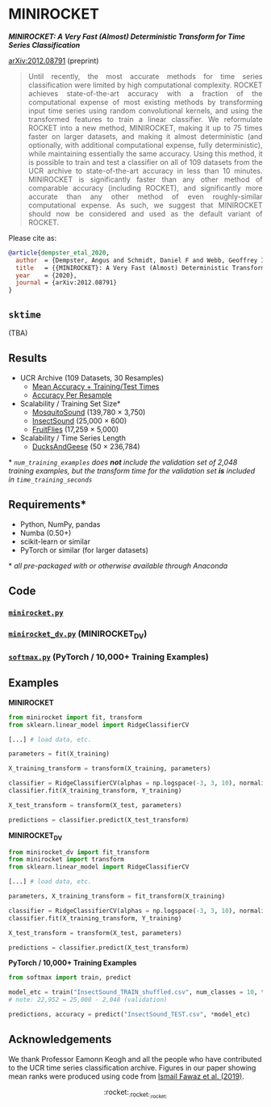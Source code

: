 # MINIROCKET

***MINIROCKET: A Very Fast (Almost) Deterministic Transform for Time Series Classification***

[arXiv:2012.08791](https://arxiv.org/abs/2012.08791) (preprint)

> <div align="justify">Until recently, the most accurate methods for time series classification were limited by high computational complexity.  ROCKET achieves state-of-the-art accuracy with a fraction of the computational expense of most existing methods by transforming input time series using random convolutional kernels, and using the transformed features to train a linear classifier.  We reformulate ROCKET into a new method, MINIROCKET, making it up to 75 times faster on larger datasets, and making it almost deterministic (and optionally, with additional computational expense, fully deterministic), while maintaining essentially the same accuracy.  Using this method, it is possible to train and test a classifier on all of 109 datasets from the UCR archive to state-of-the-art accuracy in less than 10 minutes.  MINIROCKET is significantly faster than any other method of comparable accuracy (including ROCKET), and significantly more accurate than any other method of even roughly-similar computational expense.  As such, we suggest that MINIROCKET should now be considered and used as the default variant of ROCKET.</div>

Please cite as:

```bibtex
@article{dempster_etal_2020,
  author  = {Dempster, Angus and Schmidt, Daniel F and Webb, Geoffrey I},
  title   = {{MINIROCKET}: A Very Fast (Almost) Deterministic Transform for Time Series Classification},
  year    = {2020},
  journal = {arXiv:2012.08791}
}
```

## `sktime`

(TBA)

## Results

* UCR Archive (109 Datasets, 30 Resamples)
  * [Mean Accuracy + Training/Test Times](./results/results_ucr109_mean.csv)
  * [Accuracy Per Resample](./results/accuracy_ucr109_resamples.csv)
* Scalability / Training Set Size\*
  * [MosquitoSound](./results/time_training_MosquitoSound.csv) (139,780 &times; 3,750)
  * [InsectSound](./results/time_training_InsectSound.csv) (25,000 &times; 600)
  * [FruitFlies](./results/time_training_FruitFlies.csv) (17,259 &times; 5,000)
* Scalability / Time Series Length
  * [DucksAndGeese](./results/time_training_DucksAndGeese.csv) (50 &times; 236,784)

\* *`num_training_examples` does* ***not*** *include the validation set of 2,048 training examples, but the transform time for the validation set* ***is*** *included in `time_training_seconds`*

## Requirements\*

* Python, NumPy, pandas
* Numba (0.50+)
* scikit-learn or similar
* PyTorch or similar (for larger datasets)

\* *all pre-packaged with or otherwise available through Anaconda*

## Code

### [`minirocket.py`](./code/minirocket.py)
### [`minirocket_dv.py`](./code/minirocket_dv.py) (MINIROCKET<sub>DV</sub>)
### [`softmax.py`](./code/softmax.py) (PyTorch / 10,000+ Training Examples)

## Examples

**MINIROCKET**

```python
from minirocket import fit, transform
from sklearn.linear_model import RidgeClassifierCV

[...] # load data, etc.

parameters = fit(X_training)

X_training_transform = transform(X_training, parameters)

classifier = RidgeClassifierCV(alphas = np.logspace(-3, 3, 10), normalize = True)
classifier.fit(X_training_transform, Y_training)

X_test_transform = transform(X_test, parameters)

predictions = classifier.predict(X_test_transform)
```

**MINIROCKET<sub>DV</sub>**

```python
from minirocket_dv import fit_transform
from minirocket import transform
from sklearn.linear_model import RidgeClassifierCV

[...] # load data, etc.

parameters, X_training_transform = fit_transform(X_training)

classifier = RidgeClassifierCV(alphas = np.logspace(-3, 3, 10), normalize = True)
classifier.fit(X_training_transform, Y_training)

X_test_transform = transform(X_test, parameters)

predictions = classifier.predict(X_test_transform)
```

**PyTorch / 10,000+ Training Examples**

```python
from softmax import train, predict

model_etc = train("InsectSound_TRAIN_shuffled.csv", num_classes = 10, training_size = 22952)
# note: 22,952 = 25,000 - 2,048 (validation)

predictions, accuracy = predict("InsectSound_TEST.csv", *model_etc)
```

## Acknowledgements

We thank Professor Eamonn Keogh and all the people who have contributed to the UCR time series classification archive.  Figures in our paper showing mean ranks were produced using code from [Ismail Fawaz et al. (2019)](https://github.com/hfawaz/cd-diagram).

<div align="center">:rocket:<sub>:rocket:</sub><sub><sub>:rocket:</sub></sub></div>

